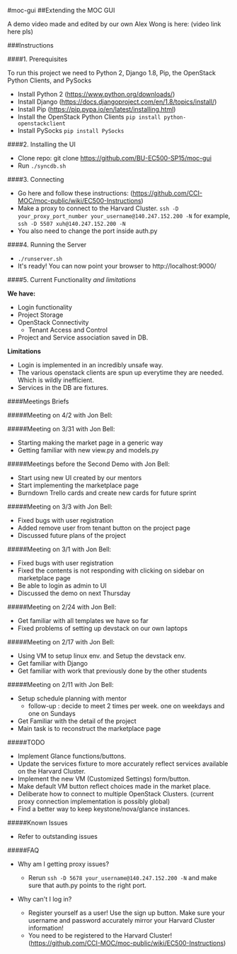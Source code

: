 #moc-gui
##Extending the MOC GUI

 A demo video made and edited by our own Alex Wong is here: (video link here pls)

###Instructions

####1. Prerequisites

To run this project we need to Python 2, Django 1.8, Pip, the OpenStack Python Clients, and PySocks

* Install Python 2 (https://www.python.org/downloads/)
* Install Django (https://docs.djangoproject.com/en/1.8/topics/install/)
* Install Pip (https://pip.pypa.io/en/latest/installing.html)
* Install the OpenStack Python Clients `pip install python-openstackclient`
* Install PySocks `pip install PySocks`

####2. Installing the UI

* Clone repo: git clone https://github.com/BU-EC500-SP15/moc-gui
* Run `./syncdb.sh`

####3. Connecting

* Go here and follow these instructions: (https://github.com/CCI-MOC/moc-public/wiki/EC500-Instructions)
* Make a proxy to connect to the Harvard Cluster. `ssh -D your_proxy_port_number your_username@140.247.152.200 -N`
  for example, `ssh -D 5507 xuh@140.247.152.200 -N`
* You also need to change the port inside auth.py 

####4. Running the Server

* `./runserver.sh`
* It's ready! You can now point your browser to http://localhost:9000/

####5. Current Functionality *and limitations*

**We have:**
* Login functionality
* Project Storage
* OpenStack Connectivity
  * Tenant Access and Control
* Project and Service association saved in DB. 

**Limitations**
* Login is implemented in an incredibly unsafe way. 
* The various openstack clients are spun up everytime they are needed. Which is wildly inefficient. 
* Services in the DB are fixtures. 

####Meetings Briefs 

#####Meeting on 4/2 with Jon Bell:


#####Meeting on 3/31 with Jon Bell:
* Starting making the market page in a generic way
* Getting familiar with new view.py and models.py 


#####Meetings before the Second Demo with Jon Bell:
* Start using new UI created by our mentors
* Start implementing the marketplace page
* Burndown Trello cards and create new cards for future sprint


#####Meeting on 3/3 with Jon Bell:
* Fixed bugs with user registration
* Added remove user from tenant button on the project page
* Discussed future plans of the project

#####Meeting on 3/1 with Jon Bell:
* Fixed bugs with user registration
* Fixed the contents is not responding with clicking on sidebar on marketplace page
* Be able to login as admin to UI
* Discussed the demo on next Thursday

#####Meeting on 2/24 with Jon Bell:
* Get familiar with all templates we have so far
* Fixed problems of setting up devstack on our own laptops

#####Meeting on 2/17 with Jon Bell:
* Using VM to setup linux env. and Setup the devstack env.
* Get familiar with Django
* Get familiar with work that previously done by the other students

#####Meeting on 2/11 with Jon Bell:
* Setup schedule planning with mentor
  * follow-up : decide to meet 2 times per week. one on weekdays and one on Sundays
* Get Familiar with the detail of the project
* Main task is to reconstruct the marketplace page

#####TODO

* Implement Glance functions/buttons. 
* Update the services fixture to more accurately reflect services available on the Harvard Cluster. 
* Implement the new VM (Customized Settings) form/button. 
* Make default VM button reflect choices made in the market place. 
* Deliberate how to connect to multiple OpenStack Clusters. (current proxy connection implementation is possibly global)
* Find a better way to keep keystone/nova/glance instances. 

#####Known Issues

* Refer to outstanding issues

#####FAQ

* Why am I getting proxy issues?
  * Rerun `ssh -D 5678 your_username@140.247.152.200 -N` and make sure that auth.py points to the right port.

* Why can't I log in?
  * Register yourself as a user! Use the sign up button. Make sure your username and password accurately mirror your Harvard Cluster information!
  * You need to be registered to the Harvard Cluster! (https://github.com/CCI-MOC/moc-public/wiki/EC500-Instructions)
